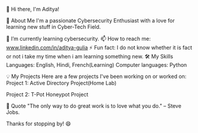 👋 Hi there, I'm Aditya!

🚀 About Me
I'm a passionate Cybersecurity Enthusiast with a love for learning new stuff in Cyber-Tech Field.

🌱 I’m currently learning cybersecurity.
📫 How to reach me: www.linkedin.com/in/aditya-gulia
⚡ Fun fact: I do not know whether it is fact or not i take my time when i am learning something new.
🛠️ My Skills
Languages: English, Hindi, French(Learning)
Computer languages: Python

💡 My Projects
Here are a few projects I've been working on or worked on:
Project 1: Active Directory Project(Home Lab)

Project 2: T-Pot Honeypot Project

💬 Quote
"The only way to do great work is to love what you do." – Steve Jobs.

Thanks for stopping by! 😄
